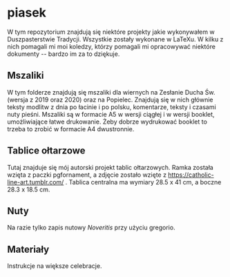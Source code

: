 # piasek

W tym repozytorium znajdują się niektóre projekty jakie wykonywałem w
Duszpasterstwie Tradycji. Wszystkie zostały wykonane w LaTeXu. W kilku z nich
pomagali mi moi koledzy, którzy pomagali mi opracowywać niektóre dokumenty --
bardzo im za to dziękuje. 

## Mszaliki 

W tym folderze znajdują się mszaliki dla wiernych na Zesłanie Ducha Św. (wersja
z 2019 oraz 2020) oraz na Popielec. Znajdują się w nich głównie teksty modlitw
z dnia po łacinie i po polsku, komentarze, teksty i czasami nuty pieśni.
Mszaliki są w formacie A5 w wersji ciągłej i w wersji booklet, umożliwiające
łatwe drukowanie. Żeby dobrze wydrukować booklet to trzeba to zrobić w formacie
A4 dwustronnie.

## Tablice ołtarzowe

Tutaj znajduje się mój autorski projekt tablic ołtarzowych. Ramka została
wzięta z paczki pgfornament, a zdjęcie zostało wzięte z
https://catholic-line-art.tumblr.com/ . Tablica centralna ma wymiary 28.5 x 41
cm, a boczne 28.3 x 18.5 cm.

## Nuty

Na razie tylko zapis nutowy *Noveritis* przy użyciu gregorio.

## Materiały

Instrukcje na większe celebracje.
